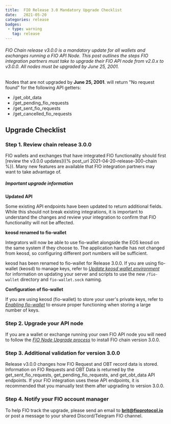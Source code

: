 ```yaml
---
title:  FIO Release 3.0 Mandatory Upgrade Checklist
date:   2021-05-20
categories: release
badges:
 - type: warning
   tag: release
---
```


###### FIO Chain release v3.0.0 is a mandatory update for all wallets and exchanges running a FIO API Node. This post outlines the steps FIO integration partners must take to upgrade their FIO API node from v2.0.x to v3.0.0. All nodes must be upgraded by June 25, 2001.

<!--more-->

Nodes that are not upgraded by **June 25, 2001**. will return "No request found" for the following API getters:

* /get_obt_data
* /get_pending_fio_requests
* /get_sent_fio_requests
* /get_cancelled_fio_requests

## Upgrade Checklist

### Step 1. Review chain release 3.0.0

FIO wallets and exchanges that have integrated FIO functionality should first [review the v3.0.0 updates]({% post_url 2021-04-20-release-300-chain %}). Many new features are available that FIO integration partners may want to take advantage of. 

##### Important upgrade information

**Updated API**

Some existing API endpoints have been updated to return additional fields. While this should not break existing integrations, it is important to understand the changes and review your integration to confirm that FIO functionality will not be affected.

**keosd renamed to fio-wallet**

Integrators will now be able to use fio-wallet alongside the EOS keosd on the same system if they choose to. The application handle has not changed from keosd, so configuring different port numbers will be sufficient.

keosd has been renamed to fio-wallet for Release 3.0.0. If you are using fio-wallet (keosd) to manage keys, refer to *[Update keosd wallet environment]({{site.baseurl}}/docs/chain/node-build#update-keosd-wallet-environment)* for information on updating your server and scripts to use the new `/fio-wallet` directory and `fio-wallet.sock` naming.

**Configuration of fio-wallet**

If you are using keosd (fio-wallet) to store your user's private keys, refer to *[Enabling fio-wallet]({{site.baseurl}}/docs/chain/node-build#enabling-fio-wallet-optional-usually-not-used-on-a-full-node)* to ensure proper functioning when storing a large number of keys.

### Step 2. Upgrade your API node

If you are a wallet or exchange running your own FIO API node you will need to follow the *[FIO Node Upgrade process]({{site.baseurl}}/docs/chain/node-build)* to install FIO chain version 3.0.0. 

### Step 3. Additional validation for version 3.0.0

Release v3.0.0 changes how FIO Request and OBT record data is stored. Information on FIO Requests and OBT Data is returned by the get_sent_fio_requests, get_pending_fio_requests, and get_obt_data API endpoints. If your FIO integration uses these API endpoints, it is recommended that you manually test them after upgrading to version 3.0.0.

### Step 4. Notify your FIO account manager

To help FIO track the upgrade, please send an email to **brit@fioprotocol.io** or post a message to your shared Discord/Telegram FIO channel.